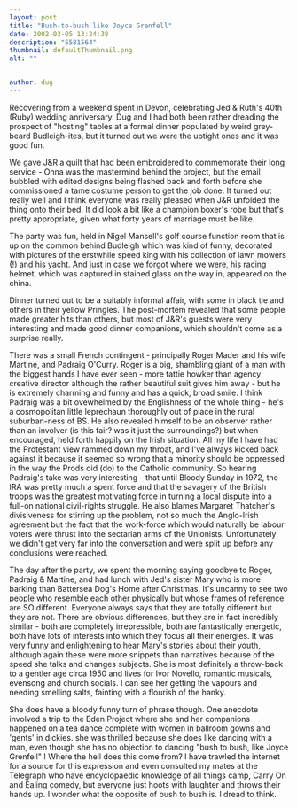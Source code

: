 ```yaml
---
layout: post
title: "Bush-to-bush like Joyce Grenfell"
date: 2002-03-05 13:24:38
description: "5581564"
thumbnail: defaultThumbnail.png
alt: ""


author: dug
---
```


<p>Recovering from a weekend spent in Devon, celebrating Jed &amp; Ruth's 40th (Ruby) wedding anniversary. Dug and I had both been rather dreading the prospect of "hosting" tables at a formal dinner populated by weird grey-beard Budleigh-ites, but it turned out we were the uptight ones and it was good fun.</p>

<p>We gave <span class="caps">J&amp;R </span>a quilt that had been embroidered to commemorate their long service - Ohna was the mastermind behind the project, but the email bubbled with edited designs being flashed back and forth before she commissioned a tame costume person to get the job done. It turned out really well and I think everyone was really pleased when <span class="caps">J&amp;R </span>unfolded the thing onto their bed. It did look a bit like a champion boxer's robe but that's pretty appropriate, given what forty years of marriage must be like.</p>

<p>The party was fun, held in Nigel Mansell's golf course function room that is up on the common behind Budleigh which was kind of funny, decorated with pictures of the erstwhile speed king with his collection of lawn mowers (!) and his yacht. And just in case we forgot where we were, his racing helmet, which was captured in stained glass on the way in, appeared on the china.</p>

<p>Dinner turned out to be a suitably informal affair, with some in black tie and others in their yellow Pringles. The post-mortem revealed that some people made greater hits than others, but most of <span class="caps">J&amp;R'</span>s guests were very interesting and made good dinner companions, which shouldn't come as a surprise really.</p>

<p>There was a small French contingent - principally Roger Mader and his wife Martine, and Padraig <span class="caps">O'C</span>urry. Roger is a big, shambling giant of a man with the biggest hands I have ever seen - more tattie howker than agency creative director although the rather beautiful suit gives him away - but he is extremely charming and funny and has a quick, broad smile. I think Padraig was a bit ovewhelmed by the Englishness of the whole thing - he's a cosmopolitan little leprechaun thoroughly out of place in the rural suburban-ness of <span class="caps">BS.</span> He also revealed himself to be an observer rather than an involver (is this fair? was it just the surroundings?) but when encouraged, held forth happily on the Irish situation. All my life I have had the Protestant view rammed down my throat, and I've always kicked back against it because it seemed so wrong that a minority should be oppressed in the way the Prods did (do) to the Catholic community. So hearing Padraig's take was very interesting - that until Bloody Sunday in 1972, the <span class="caps">IRA </span>was pretty much a spent force and that the savagery of the British troops was the greatest motivating force in turning a local dispute into a full-on national civil-rights struggle. He also blames Margaret Thatcher's divisiveness for stirring up the problem, not so much the Anglo-Irish agreement but the fact that the work-force which would naturally be labour voters were thrust into the sectarian arms of the Unionists. Unfortunately we didn't get very far into the conversation and were split up before any conclusions were reached.</p>

<p>The day after the party, we spent the morning saying goodbye to Roger, Padraig &amp; Martine, and had lunch with Jed's sister Mary who is more barking than Battersea Dog's Home after Christmas. It's uncanny to see two people who resemble each other physically but whose frames of reference are SO different. Everyone always says that they are totally different but they are not. There are obvious differences, but they are in fact incredibly similar - both are completely irrepressible, both are fantastically energetic, both have lots of interests into which they focus all their energies. It was very funny and enlightening to hear Mary's stories about their youth, although again these were more snippets than narratives because of the speed she talks and changes subjects. She is most definitely a throw-back to a gentler age circa 1950 and lives for Ivor Novello, romantic musicals, evensong and church socials. I can see her getting the vapours and needing smelling salts, fainting with a flourish of the hanky.</p>

<p>She does have a bloody funny turn of phrase though. One anecdote involved a trip to the Eden Project where she and her companions happened on a tea dance complete with women in ballroom gowns and 'gents' in dickies. she was thrilled because she does like dancing with a man, even though she has no objection to dancing "bush to bush, like Joyce Grenfell" ! Where the hell does this come from? I have trawled the internet for a source for this expression and even consulted my mates at the Telegraph who have encyclopaedic knowledge of all things camp, Carry On and Ealing comedy, but everyone just hoots with laughter and throws their hands up. I wonder what the opposite of bush to bush is. I dread to think.</p>
